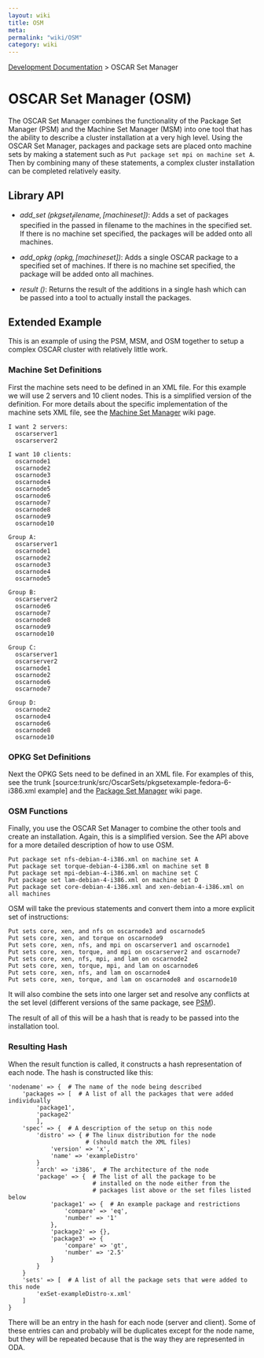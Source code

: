 ```yaml
---
layout: wiki
title: OSM
meta: 
permalink: "wiki/OSM"
category: wiki
---
```

<!-- Name: OSM -->
<!-- Version: 2 -->
<!-- Author: wesbland -->

[Development Documentation](wiki/DevelDocs) > OSCAR Set Manager

# OSCAR Set Manager (OSM)

The OSCAR Set Manager combines the functionality of the Package Set Manager (PSM) and the Machine Set Manager (MSM) into one tool that has the ability to describe a cluster installation at a very high level.  Using the OSCAR Set Manager, packages and package sets are placed onto machine sets by making a statement such as `Put package set mpi on machine set A`.  Then by combining many of these statements, a complex cluster installation can be completed relatively easity.

## Library API

  * _add_set ($pkgset_filename, [$machineset])_: Adds a set of packages specified in the passed in filename to the machines in the specified set.  If there is no machine set specified, the packages will be added onto all machines.

  * _add_opkg ($opkg, [$machineset])_: Adds a single OSCAR package to a specified set of machines.  If there is no machine set specified, the package will be added onto all machines.

  * _result ()_: Returns the result of the additions in a single hash which can be passed into a tool to actually install the packages.

## Extended Example

This is an example of using the PSM, MSM, and OSM together to setup a complex OSCAR cluster with relatively little work.

### Machine Set Definitions

First the machine sets need to be defined in an XML file.  For this example we will use 2 servers and 10 client nodes.  This is a simplified version of the definition.  For more details about the specific implementation of the machine sets XML file, see the [Machine Set Manager](wiki/MSM) wiki page.


    I want 2 servers:
      oscarserver1
      oscarserver2
    
    I want 10 clients:
      oscarnode1
      oscarnode2
      oscarnode3
      oscarnode4
      oscarnode5
      oscarnode6
      oscarnode7
      oscarnode8
      oscarnode9
      oscarnode10
    
    Group A:
      oscarserver1
      oscarnode1
      oscarnode2
      oscarnode3
      oscarnode4
      oscarnode5
    
    Group B:
      oscarserver2
      oscarnode6
      oscarnode7
      oscarnode8
      oscarnode9
      oscarnode10
    
    Group C:
      oscarserver1
      oscarserver2
      oscarnode1
      oscarnode2
      oscarnode6
      oscarnode7
    
    Group D:
      oscarnode2
      oscarnode4
      oscarnode6
      oscarnode8
      oscarnode10

### OPKG Set Definitions

Next the OPKG Sets need to be defined in an XML file.  For examples of this, see the trunk [source:trunk/src/OscarSets/pkgsetexample-fedora-6-i386.xml example] and the [Package Set Manager](wiki/SetManager) wiki page.

### OSM Functions

Finally, you use the OSCAR Set Manager to combine the other tools and create an installation.  Again, this is a simplified version.  See the API above for a more detailed description of how to use OSM.


    Put package set nfs-debian-4-i386.xml on machine set A
    Put package set torque-debian-4-i386.xml on machine set B
    Put package set mpi-debian-4-i386.xml on machine set C
    Put package set lam-debian-4-i386.xml on machine set D
    Put package set core-debian-4-i386.xml and xen-debian-4-i386.xml on all machines

OSM will take the previous statements and convert them into a more explicit set of instructions:


    Put sets core, xen, and nfs on oscarnode3 and oscarnode5
    Put sets core, xen, and torque on oscarnode9
    Put sets core, xen, nfs, and mpi on oscarserver1 and oscarnode1
    Put sets core, xen, torque, and mpi on oscarserver2 and oscarnode7
    Put sets core, xen, nfs, mpi, and lam on oscarnode2
    Put sets core, xen, torque, mpi, and lam on oscarnode6
    Put sets core, xen, nfs, and lam on oscarnode4
    Put sets core, xen, torque, and lam on oscarnode8 and oscarnode10

It will also combine the sets into one larger set and resolve any conflicts at the set level (different versions of the same package, see [PSM](wiki/SetManager)).

The result of all of this will be a hash that is ready to be passed into the installation tool.

### Resulting Hash

When the result function is called, it constructs a hash representation of each node.  The hash is constructed like this:


    'nodename' => {  # The name of the node being described
        'packages => [  # A list of all the packages that were added individually
            'package1',
            'package2'
            ],
        'spec' => {  # A description of the setup on this node
            'distro' => { # The linux distribution for the node 
                          # (should match the XML files)
                'version' => 'x',
                'name' => 'exampleDistro'
            }
            'arch' => 'i386',  # The architecture of the node
            'package' => {  # The list of all the package to be 
                            # installed on the node either from the 
                            # packages list above or the set files listed below
                'package1' => {  # An example package and restrictions
                    'compare' => 'eq',
                    'number' => '1'
                },
                'package2' => {},
                'package3' => {
                    'compare' => 'gt',
                    'number' => '2.5'
                }
            }
        }
        'sets' => [  # A list of all the package sets that were added to this node
            'exSet-exampleDistro-x.xml'
        ]
    }

There will be an entry in the hash for each node (server and client).  Some of these entries can and probably will be duplicates except for the node name, but they will be repeated because that is the way they are represented in ODA.

